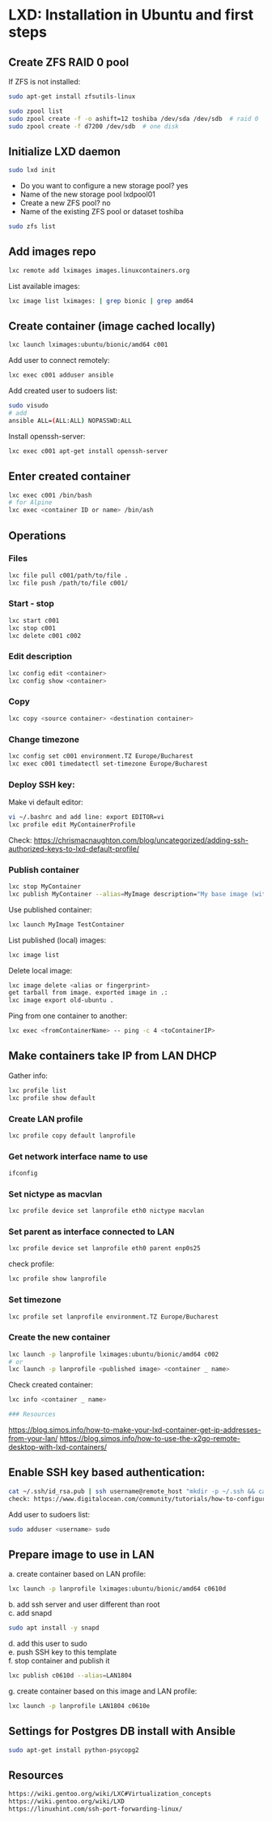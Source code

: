 # LXD: Installation in Ubuntu and first steps
## Create ZFS RAID 0 pool
If ZFS is not installed:
```bash
sudo apt-get install zfsutils-linux
```
```bash
sudo zpool list
sudo zpool create -f -o ashift=12 toshiba /dev/sda /dev/sdb  # raid 0
sudo zpool create -f d7200 /dev/sdb  # one disk
```
## Initialize LXD daemon
```bash
sudo lxd init
```
- Do you want to configure a new storage pool? yes
- Name of the new storage pool  lxdpool01
- Create a new ZFS pool? no
- Name of the existing ZFS pool or dataset toshiba
```bash
sudo zfs list
```
## Add images repo
```bash
lxc remote add lximages images.linuxcontainers.org
```
List available images:
```bash
lxc image list lximages: | grep bionic | grep amd64
```
## Create container (image cached locally)
```bash
lxc launch lximages:ubuntu/bionic/amd64 c001
```
Add user to connect remotely: 
```bash
lxc exec c001 adduser ansible
```
Add created user to sudoers list: 
```bash
sudo visudo
# add 
ansible ALL=(ALL:ALL) NOPASSWD:ALL
```
Install openssh-server:
```bash
lxc exec c001 apt-get install openssh-server
```
## Enter created container
```bash
lxc exec c001 /bin/bash
# for Alpine
lxc exec <container ID or name> /bin/ash
```
## Operations
### Files
```bash
lxc file pull c001/path/to/file .
lxc file push /path/to/file c001/
```
### Start - stop
```bash
lxc start c001
lxc stop c001
lxc delete c001 c002
```
### Edit description
```bash
lxc config edit <container>
lxc config show <container>
```
### Copy
```bash
lxc copy <source container> <destination container>
```
### Change timezone
```bash
lxc config set c001 environment.TZ Europe/Bucharest
lxc exec c001 timedatectl set-timezone Europe/Bucharest
```
### Deploy SSH key:
Make vi default editor:
```bash
vi ~/.bashrc and add line: export EDITOR=vi
lxc profile edit MyContainerProfile
```
Check: https://chrismacnaughton.com/blog/uncategorized/adding-ssh-authorized-keys-to-lxd-default-profile/

### Publish container
```bash
lxc stop MyContainer
lxc publish MyContainer --alias=MyImage description="My base image (with ssh and key)"
```
Use published container:
```bash
lxc launch MyImage TestContainer
```
List published (local) images:
```bash
lxc image list
```
Delete local image:
```bash
lxc image delete <alias or fingerprint>
get tarball from image. exported image in .:
lxc image export old-ubuntu .
```
Ping from one container to another:
```bash
lxc exec <fromContainerName> -- ping -c 4 <toContainerIP>
```
## Make containers take IP from LAN DHCP 
Gather info:
```bash
lxc profile list
lxc profile show default
```
### Create LAN profile
```bash
lxc profile copy default lanprofile
```
### Get network interface name to use
```bash
ifconfig
```
### Set nictype as macvlan
```bash
lxc profile device set lanprofile eth0 nictype macvlan
```
### Set parent as interface connected to LAN
```bash
lxc profile device set lanprofile eth0 parent enp0s25
```
check profile: 
```bash
lxc profile show lanprofile
```
### Set timezone
```bash
lxc profile set lanprofile environment.TZ Europe/Bucharest
```
### Create the new container
```bash
lxc launch -p lanprofile lximages:ubuntu/bionic/amd64 c002
# or
lxc launch -p lanprofile <published image> <container _ name>
```
Check created container: 
```bash
lxc info <container _ name>

### Resources
```
https://blog.simos.info/how-to-make-your-lxd-container-get-ip-addresses-from-your-lan/
https://blog.simos.info/how-to-use-the-x2go-remote-desktop-with-lxd-containers/

## Enable SSH key based authentication:
```bash
cat ~/.ssh/id_rsa.pub | ssh username@remote_host "mkdir -p ~/.ssh && cat >> ~/.ssh/authorized_keys"
check: https://www.digitalocean.com/community/tutorials/how-to-configure-ssh-key-based-authentication-on-a-linux-server
```
Add user to sudoers list:
```bash
sudo adduser <username> sudo
```
## Prepare image to use in LAN
a. create container based on LAN profile:
```bash
lxc launch -p lanprofile lximages:ubuntu/bionic/amd64 c0610d
```
b. add ssh server and user different than root <br/>
c. add snapd 
```bash
sudo apt install -y snapd
```
d. add this user to sudo <br/>
e. push SSH key to this template <br/>
f. stop container and publish it
```bash
lxc publish c0610d --alias=LAN1804
```
g. create container based on this image and LAN profile:
```bash
lxc launch -p lanprofile LAN1804 c0610e
```
## Settings for Postgres DB install with Ansible
```bash
sudo apt-get install python-psycopg2
```
## Resources
```html
https://wiki.gentoo.org/wiki/LXC#Virtualization_concepts
https://wiki.gentoo.org/wiki/LXD
https://linuxhint.com/ssh-port-forwarding-linux/
```

